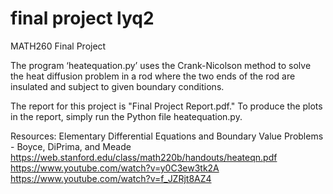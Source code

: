 # final project lyq2
 MATH260 Final Project

The program ‘heatequation.py’ uses the Crank-Nicolson method to solve the heat diffusion problem 
in a rod where the two ends of the rod are insulated and subject to given boundary conditions.

The report for this project is "Final Project Report.pdf."
To produce the plots in the report, simply run the Python file heatequation.py.

Resources:
Elementary Differential Equations and Boundary Value Problems - Boyce, DiPrima, and Meade
https://web.stanford.edu/class/math220b/handouts/heateqn.pdf
https://www.youtube.com/watch?v=y0C3ew3tk2A
https://www.youtube.com/watch?v=f_JZRjt8AZ4
